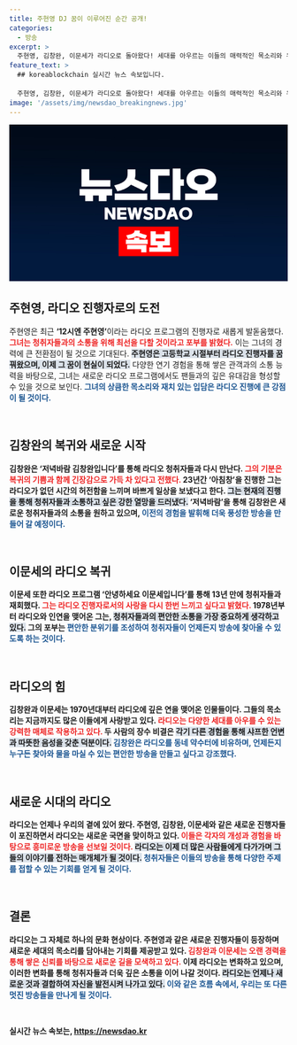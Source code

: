 ```yaml
---
title: 주현영 DJ 꿈이 이루어진 순간 공개!
categories:
  - 방송
excerpt: >
  주현영, 김창완, 이문세가 라디오로 돌아왔다! 세대를 아우르는 이들의 매력적인 목소리와 유머로 청취자들을 사로잡을 새로운 라디오 시대가 열렸다. 클릭하고 더 알아보세요!
feature_text: >
  ## koreablockchain 실시간 뉴스 속보입니다.

  주현영, 김창완, 이문세가 라디오로 돌아왔다! 세대를 아우르는 이들의 매력적인 목소리와 유머로 청취자들을 사로잡을 새로운 라디오 시대가 열렸다. 클릭하고 더 알아보세요!
image: '/assets/img/newsdao_breakingnews.jpg'
---
```


<p><img src="/assets/img/newsdao_breakingnews.jpg" alt="koreablockchain 속보" /></p>

<h2 data-ke-size="size26">주현영, 라디오 진행자로의 도전</h2>

<p>주현영은 최근 <b>‘12시엔 주현영’</b>이라는 라디오 프로그램의 진행자로 새롭게 발돋움했다. <b><span style="color: #ee2323;">그녀는 청취자들과의 소통을 위해 최선을 다할 것이라고 포부를 밝혔다.</span></b> 이는 그녀의 경력에 큰 전환점이 될 것으로 기대된다. <b><span style="background-color: #21538527;">주현영은 고등학교 시절부터 라디오 진행자를 꿈꿔왔으며, 이제 그 꿈이 현실이 되었다.</span></b> 다양한 연기 경험을 통해 쌓은 관객과의 소통 능력을 바탕으로, 그녀는 새로운 라디오 프로그램에서도 팬들과의 깊은 유대감을 형성할 수 있을 것으로 보인다. <b><span style="color: #1a5490;">그녀의 상큼한 목소리와 재치 있는 입담은 라디오 진행에 큰 강점이 될 것이다.</span><b></p>

<p data-ke-size="size16">&nbsp;</p>

<h2 data-ke-size="size26">김창완의 복귀와 새로운 시작</h2>

<p>김창완은 <b>‘저녁바람 김창완입니다’</b>를 통해 라디오 청취자들과 다시 만난다. <b><span style="color: #ee2323;">그의 기분은 복귀의 기쁨과 함께 긴장감으로 가득 차 있다고 전했다.</span></b> 23년간 <b>‘아침창’</b>을 진행한 그는 라디오가 없던 시간의 허전함을 느끼며 바쁘게 일상을 보냈다고 한다. <b><span style="background-color: #21538527;">그는 현재의 진행을 통해 청취자들과 소통하고 싶은 강한 열망을 드러냈다.</span></b> ‘저녁바람’을 통해 김창완은 새로운 청취자들과의 소통을 원하고 있으며, <b><span style="color: #1a5490;">이전의 경험을 발휘해 더욱 풍성한 방송을 만들어 갈 예정이다.</span></b></p>

<p data-ke-size="size16">&nbsp;</p>

<h2 data-ke-size="size26">이문세의 라디오 복귀</h2>

<p>이문세 또한 라디오 프로그램 <b>‘안녕하세요 이문세입니다’</b>를 통해 13년 만에 청취자들과 재회했다. <b><span style="color: #ee2323;">그는 라디오 진행자로서의 사랑을 다시 한번 느끼고 싶다고 밝혔다.</span></b> 1978년부터 라디오와 인연을 맺어온 그는, <b><span style="background-color: #21538527;">청취자들과의 편안한 소통을 가장 중요하게 생각하고 있다.</span></b> 그의 포부는 <b><span style="color: #1a5490;">편안한 분위기를 조성하여 청취자들이 언제든지 방송에 찾아올 수 있도록 하는 것이다.</span><b></p>

<p data-ke-size="size16">&nbsp;</p>

<h2 data-ke-size="size26">라디오의 힘</h2>

<p>김창완과 이문세는 1970년대부터 라디오에 깊은 연을 맺어온 인물들이다. <b>그들의 목소리는</b> 지금까지도 많은 이들에게 사랑받고 있다. <b><span style="color: #ee2323;">라디오는 다양한 세대를 아우를 수 있는 강력한 매체로 작용하고 있다.</span></b> 두 사람의 장수 비결은 <b><span style="background-color: #21538527;">각기 다른 경험을 통해 샤프한 언변과 따뜻한 음성을 갖춘 덕분이다.</span></b> <b><span style="color: #1a5490;">김창완은 라디오를 동네 약수터에 비유하며, 언제든지 누구든 찾아와 물을 마실 수 있는 편안한 방송을 만들고 싶다고 강조했다.</span><b></p>

<p data-ke-size="size16">&nbsp;</p>

<h2 data-ke-size="size26">새로운 시대의 라디오</h2>

<p>라디오는 언제나 우리의 곁에 있어 왔다. <b>주현영, 김창완, 이문세와 같은 새로운 진행자들이 포진하면서</b> 라디오는 새로운 국면을 맞이하고 있다. <b><span style="color: #ee2323;">이들은 각자의 개성과 경험을 바탕으로 흥미로운 방송을 선보일 것이다.</span></b> <b><span style="background-color: #21538527;">라디오는 이제 더 많은 사람들에게 다가가며 그들의 이야기를 전하는 매개체가 될 것이다.</span></b> <b><span style="color: #1a5490;">청취자들은 이들의 방송을 통해 다양한 주제를 접할 수 있는 기회를 얻게 될 것이다.</span><b></p>

<p data-ke-size="size16">&nbsp;</p>

<h2 data-ke-size="size26">결론</h2>

<p>라디오는 그 자체로 하나의 문화 현상이다. <b>주현영과 같은 새로운 진행자들이 등장하며</b> 새로운 세대의 목소리를 담아내는 기회를 제공받고 있다. <b><span style="color: #ee2323;">김창완과 이문세는 오랜 경력을 통해 쌓은 신뢰를 바탕으로 새로운 길을 모색하고 있다.</span></b> 이제 라디오는 변화하고 있으며, 이러한 변화를 통해 청취자들과 더욱 깊은 소통을 이어 나갈 것이다. <b><span style="background-color: #21538527;">라디오는 언제나 새로운 것과 결합하여 자신을 발전시켜 나가고 있다.</span></b> <b><span style="color: #1a5490;">이와 같은 흐름 속에서, 우리는 또 다른 멋진 방송들을 만나게 될 것이다.</span><b></p>

<p data-ke-size="size16">&nbsp;</p>
실시간 뉴스 속보는, <a href="https://newsdao.kr" rel="dofollow">https://newsdao.kr</a>


